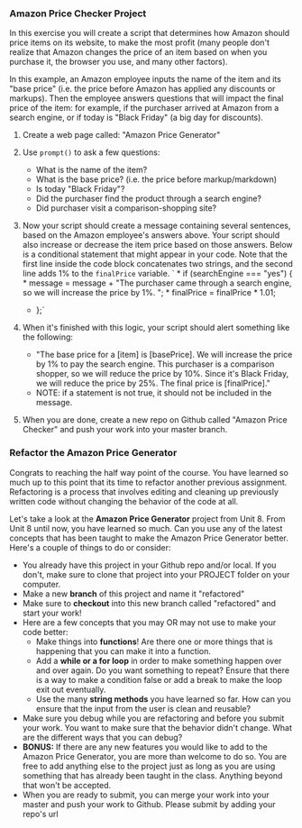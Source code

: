 ### Amazon Price Checker Project
In this exercise you will create a script that determines how Amazon should price items on its website, to make the most profit (many people don't realize that Amazon changes the price of an item based on when you purchase it, the browser you use, and many other factors).  

In this example, an Amazon employee inputs the name of the item and its "base price" (i.e. the price before Amazon has applied any discounts or markups). Then the employee answers questions that will impact the final price of the item: for example, if the purchaser arrived at Amazon from a search engine, or if today is "Black Friday" (a big day for discounts).

1. Create a web page called: "Amazon Price Generator"

2. Use `prompt()` to ask a few questions:
    * What is the name of the item?
    * What is the base price? (i.e. the price before markup/markdown)
    * Is today "Black Friday"?
    * Did the purchaser find the product through a search engine?
    * Did purchaser visit a comparison-shopping site?

3. Now your script should create a message containing several sentences, based on the Amazon employee's answers above.  Your script should also increase or decrease the item price based on those answers.  Below is a conditional statement that might appear in your code.  Note that the first line inside the code block concatenates two strings, and the second line adds 1% to the `finalPrice` variable.
   ` * if (searchEngine === "yes") {
        * message = message + "The purchaser came through a search engine, so we will increase the price by 1%. ";
        * finalPrice = finalPrice * 1.01;
    * };`

4. When it's finished with this logic, your script should alert something like the following:
    * "The base price for a [item] is [basePrice]. We will increase the price by 1% to pay the search engine. This purchaser is a comparison shopper, so we will reduce the price by 10%. Since it's Black Friday, we will reduce the price by 25%. The final price is [finalPrice]."
    * NOTE: if a statement is not true, it should not be included in the message.

5. When you are done, create a new repo on Github called "Amazon Price Checker" and push your work into your master branch.

### Refactor the Amazon Price Generator
Congrats to reaching the half way point of the course. You have learned so much up to this point that its time to refactor another previous assignment. Refactoring is a process that involves editing and cleaning up previously written code without changing the behavior of the code at all.

Let's take a look at the **Amazon Price Generator** project from Unit 8. From Unit 8 until now, you have learned so much. Can you use any of the latest concepts that has been taught to make the Amazon Price Generator better.  Here's a couple of things to do or consider:

* You already have this project in your Github repo and/or local. If you don't, make sure to clone that project into your PROJECT folder on your computer.
* Make a new **branch** of this project and name it "refactored"
* Make sure to **checkout** into this new branch called "refactored" and start your work!
* Here are a few concepts that you may OR may not use to make your code better:
    * Make things into **functions**! Are there one or more things that is happening that you can make it into a function.
    * Add a **while or a for loop** in order to make something happen over and over again. Do you want something to repeat? Ensure that there is a way to make a condition false or add a break to make the loop exit out eventually.
    * Use the many **string methods** you have learned so far. How can you ensure that the input from the user is clean and reusable?
* Make sure you debug while you are refactoring and before you submit your work. You want to make sure that the behavior didn't change. What are the different ways that you can debug?
* **BONUS:** If there are any new features you would like to add to the Amazon Price Generator, you are more than welcome to do so. You are free to add anything else to the project just as long as you are using something that has already been taught in the class. Anything beyond that won't be accepted.
* When you are ready to submit, you can merge your work into your master and push your work to Github. Please submit by adding your repo's url